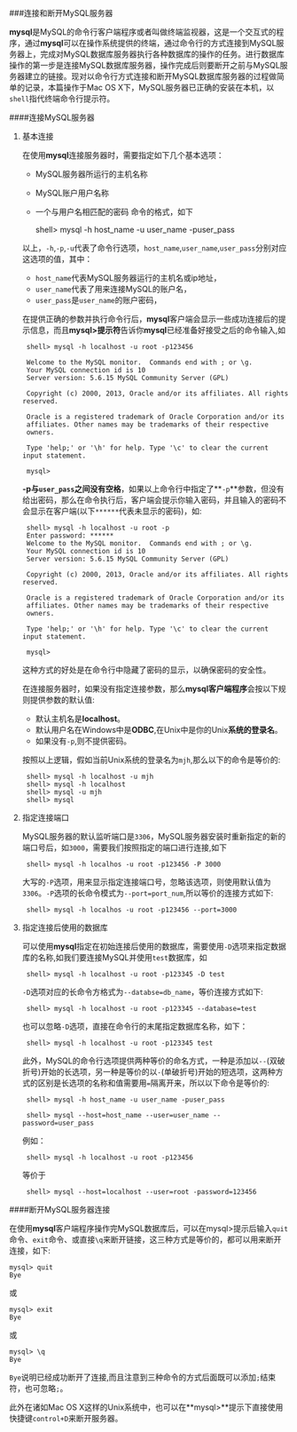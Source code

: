 ###连接和断开MySQL服务器

**mysql**是MySQL的命令行客户端程序或者叫做终端监视器，这是一个交互式的程序，通过**mysql**可以在操作系统提供的终端，通过命令行的方式连接到MySQL服务器上，完成对MySQL数据库服务器执行各种数据库的操作的任务。进行数据库操作的第一步是连接MySQL数据库服务器，操作完成后则要断开之前与MySQL服务器建立的链接。现对以命令行方式连接和断开MySQL数据库服务器的过程做简单的记录，本篇操作于Mac OS X下，MySQL服务器已正确的安装在本机，以`shell`指代终端命令行提示符。

####连接MySQL服务器


1. 基本连接

	在使用**mysql**连接服务器时，需要指定如下几个基本选项：
	+ MySQL服务器所运行的主机名称
	+ MySQL账户用户名称
	+ 一个与用户名相匹配的密码
	命令的格式，如下

		shell> mysql -h host_name -u user_name -puser_pass
		
	以上，`-h`,`-p`,`-u`代表了命令行选项，`host_name`,`user_name`,`user_pass`分别对应这选项的值，其中：
	+ `host_name`代表MySQL服务器运行的主机名或ip地址，
	+ `user_name`代表了用来连接MySQL的账户名，
	+ `user_pass`是`user_name`的账户密码，

	在提供正确的参数并执行命令行后，**mysql**客户端会显示一些成功连接后的提示信息，而且**mysql>提示符**告诉你**mysql**已经准备好接受之后的命令输入,如
	
		shell> mysql -h localhost -u root -p123456
	
		Welcome to the MySQL monitor.  Commands end with ; or \g.
		Your MySQL connection id is 10
		Server version: 5.6.15 MySQL Community Server (GPL)
	
		Copyright (c) 2000, 2013, Oracle and/or its affiliates. All rights reserved.
	
		Oracle is a registered trademark of Oracle Corporation and/or its
		affiliates. Other names may be trademarks of their respective
		owners.
	
		Type 'help;' or '\h' for help. Type '\c' to clear the current input statement.
	
		mysql>

	**-p与`user_pass`**之间没有**空格**，如果以上命令行中指定了**`-p`**参数，但没有给出密码，那么在命令执行后，客户端会提示你输入密码，并且输入的密码不会显示在客户端(以下`******`代表未显示的密码)，如:
	
		shell> mysql -h localhost -u root -p
		Enter password: ******
		Welcome to the MySQL monitor.  Commands end with ; or \g.
		Your MySQL connection id is 10
		Server version: 5.6.15 MySQL Community Server (GPL)
	
		Copyright (c) 2000, 2013, Oracle and/or its affiliates. All rights reserved.
	
		Oracle is a registered trademark of Oracle Corporation and/or its
		affiliates. Other names may be trademarks of their respective
		owners.
	
		Type 'help;' or '\h' for help. Type '\c' to clear the current input statement.
	
		mysql>
		
	这种方式的好处是在命令行中隐藏了密码的显示，以确保密码的安全性。
	
	在连接服务器时，如果没有指定连接参数，那么**mysql客户端程序**会按以下规则提供参数的默认值:
	+ 默认主机名是**localhost**。
	+ 默认用户名在Windows中是**ODBC**,在Unix中是你的Unix**系统的登录名**。
	+ 如果没有`-p`,则不提供密码。
	
	按照以上逻辑，假如当前Unix系统的登录名为`mjh`,那么以下的命令是等价的:
	
		shell> mysql -h localhost -u mjh
		shell> mysql -h localhost
		shell> mysql -u mjh
		shell> mysql
2. 指定连接端口
	
	MySQL服务器的默认监听端口是`3306`，MySQL服务器安装时重新指定的新的端口号后，如`3000`，需要我们按照指定的端口进行连接,如下
		
		shell> mysql -h localhos -u root -p123456 -P 3000
		
	大写的`-P`选项，用来显示指定连接端口号，忽略该选项，则使用默认值为`3306`。`-P`选项的长命令模式为`--port=port_num`,所以等价的连接方式如下:
		
		shell> mysql -h localhos -u root -p123456 --port=3000
	
3. 指定连接后使用的数据库
	
	可以使用**mysql**指定在初始连接后使用的数据库，需要使用`-D`选项来指定数据库的名称,如我们要连接MySQL并使用`test`数据库，如
		
		shell> mysql -h localhost -u root -p123345 -D test
			
	`-D`选项对应的长命令方格式为`--databse=db_name`，等价连接方式如下:
		
		shell> mysql -h localhost -u root -p123345 --database=test
			
	也可以忽略`-D`选项，直接在命令行的末尾指定数据库名称，如下：
		
		shell> mysql -h localhost -u root -p123345 test
		
	此外，MySQL的命令行选项提供两种等价的命名方式，一种是添加以`--`(双破折号)开始的长选项，另一种是等价的以`-`(单破折号)开始的短选项，这两种方式的区别是长选项的名称和值需要用`=`隔离开来，所以以下命令是等价的:
		
		shell> mysql -h host_name -u user_name -puser_pass
			
		shell> mysql --host=host_name --user=user_name --password=user_pass
	例如：

		shell> mysql -h localhost -u root -p123456
	等价于
		
		shell> mysql --host=localhost --user=root -password=123456
			

	
####断开MySQL服务器连接

在使用**mysql**客户端程序操作完MySQL数据库后，可以在mysql>提示后输入`quit`命令、`exit`命令、或直接`\q`来断开链接，这三种方式是等价的，都可以用来断开连接，如下:

	mysql> quit
	Bye
	
或

	mysql> exit
	Bye
或

	mysql> \q
	Bye
	
`Bye`说明已经成功断开了连接,而且注意到三种命令的方式后面既可以添加`;`结束符，也可忽略`;`。

此外在诸如Mac OS X这样的Unix系统中，也可以在**mysql>**提示下直接使用快捷键`control+D`来断开服务器。

